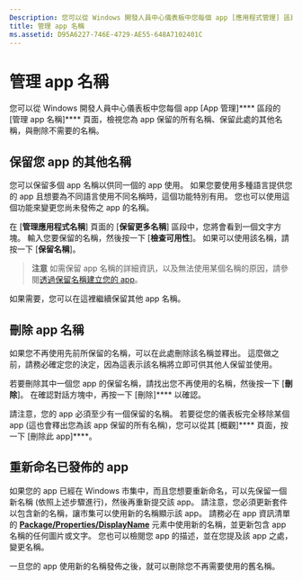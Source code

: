 ```yaml
---
Description: 您可以從 Windows 開發人員中心儀表板中您每個 app [應用程式管理] 區段的 [管理應用程式名稱] 頁面，檢視您為 app 保留的所有名稱、保留此處的其他名稱，與刪除不需要的名稱。
title: 管理 app 名稱
ms.assetid: D95A6227-746E-4729-AE55-648A7102401C
---
```


# 管理 app 名稱


您可以從 Windows 開發人員中心儀表板中您每個 app [App 管理]**** 區段的 [管理 app 名稱]**** 頁面，檢視您為 app 保留的所有名稱、保留此處的其他名稱，與刪除不需要的名稱。

## 保留您 app 的其他名稱


您可以保留多個 app 名稱以供同一個的 app 使用。 如果您要使用多種語言提供您的 app 且想要為不同語言使用不同名稱時，這個功能特別有用。 您也可以使用這個功能來變更您尚未發佈之 app 的名稱。

在 [**管理應用程式名稱**] 頁面的 [**保留更多名稱**] 區段中，您將會看到一個文字方塊。 輸入您要保留的名稱，然後按一下 [**檢查可用性**]。 如果可以使用該名稱，請按一下 [**保留名稱**]。

> **注意** 如需保留 app 名稱的詳細資訊，以及無法使用某個名稱的原因，請參閱[透過保留名稱建立您的 app](create-your-app-by-reserving-a-name.md)。

如果需要，您可以在這裡繼續保留其他 app 名稱。

## 刪除 app 名稱


如果您不再使用先前所保留的名稱，可以在此處刪除該名稱並釋出。 這麼做之前，請務必確定您的決定，因為這表示該名稱將立即可供其他人保留並使用。

若要刪除其中一個您 app 的保留名稱，請找出您不再使用的名稱，然後按一下 [**刪除**]。 在確認對話方塊中，再按一下 [刪除]**** 以確認。

請注意，您的 app 必須至少有一個保留的名稱。 若要從您的儀表板完全移除某個 app (這也會釋出您為該 app 保留的所有名稱)，您可以從其 [概觀]**** 頁面，按一下 [刪除此 app]****。

## 重新命名已發佈的 app


如果您的 app 已經在 Windows 市集中，而且您想要重新命名，可以先保留一個新名稱 (依照上述步驟進行)，然後再重新提交該 app。 請注意，您必須更新套件以包含新的名稱，讓市集可以使用新的名稱顯示該 app。 請務必在 app 資訊清單的 [**Package/Properties/DisplayName**](https://msdn.microsoft.com/library/windows/apps/dn423240) 元素中使用新的名稱，並更新包含 app 名稱的任何圖片或文字。 您也可以檢閱您 app 的描述，並在您提及該 app 之處，變更名稱。

一旦您的 app 使用新的名稱發佈之後，就可以刪除您不再需要使用的舊名稱。

 

 






<!--HONumber=Mar16_HO1-->


